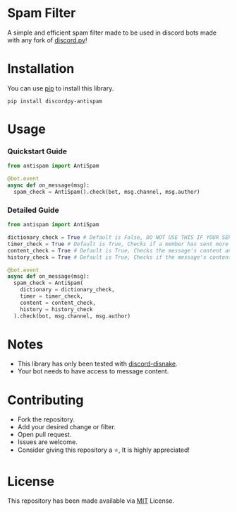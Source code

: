 # Spam Filter
A simple and efficient spam filter made to be used in discord bots made with any fork of [discord.py](https://github.com/Rapptz/discord.py)!

# Installation
You can use [pip](https://pip.pypa.io/en/stable/) to install this library.
```
pip install discordpy-antispam
```

# Usage
### Quickstart Guide
```py
from antispam import AntiSpam

@bot.event
async def on_message(msg):
  spam_check = AntiSpam().check(bot, msg.channel, msg.author)
```

### Detailed Guide
```py
from antispam import AntiSpam

dictionary_check = True # Default is False, DO NOT USE THIS IF YOUR SERVER IS MULTI-LINGUAL, Checks if any word in the message is present in english dictionary.
timer_check = True # Default is True, Checks if a member has sent more than 5 messages within 15 seconds, if yes, 6th message is marked as spam.
content_check = True # Default is True, Checks the message's content and if a letter whose occurance in the content is highest covers more than 85% of the content, it marks the message as spam.
history_check = True # Default is True, Checks if the message's content is duplicate of the previous message.

@bot.event
async def on_message(msg):
  spam_check = AntiSpam(
    dictionary = dictionary_check,
    timer = timer_check,
    content = content_check,
    history = history_check
  ).check(bot, msg.channel, msg.author)
```

# Notes
* This library has only been tested with [discord-disnake](https://pypi.org/project/discord-disnake/).
* Your bot needs to have access to message content.

# Contributing
* Fork the repository.
* Add your desired change or filter.
* Open pull request.
* Issues are welcome.
* Consider giving this repository a ⭐, It is highly appreciated!

# License
This repository has been made available via [MIT](https://github.com/DorianAarno/SpamFilter/blob/main/LICENSE) License.
